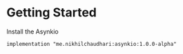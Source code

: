 Getting Started
==============

Install the Asynkio

    implementation "me.nikhilchaudhari:asynkio:1.0.0-alpha"